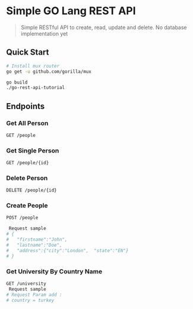 # Simple GO Lang REST API

> Simple RESTful API to create, read, update and delete. No database implementation yet

## Quick Start


``` bash
# Install mux router
go get -u github.com/gorilla/mux
```

``` bash
go build
./go-rest-api-tutorial
```

## Endpoints

### Get All Person
``` bash
GET /people
```
### Get Single Person
``` bash
GET /people/{id}
```

### Delete Person
``` bash
DELETE /people/{id}
```

### Create People
``` bash
POST /people

 Request sample
# {
#   "firstname":"John",
#   "lastname":"Doe",
#   "address":{"city":"London",  "state":"EN"}
# }
```

### Get University By Country Name
``` bash
GET /university
 Request sample
# Request Param add :
# country = turkey
```
